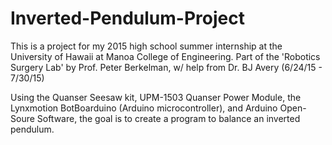 # Inverted-Pendulum-Project

This is a project for my 2015 high school summer internship at the University of Hawaii at Manoa College of Engineering.
Part of the 'Robotics Surgery Lab' by Prof. Peter Berkelman, w/ help from Dr. BJ Avery
(6/24/15 - 7/30/15)

Using the Quanser Seesaw kit, UPM-1503 Quanser Power Module, the Lynxmotion BotBoarduino (Arduino microcontroller), and Arduino
Open-Soure Software, the goal is to create a program to balance an inverted pendulum. 
